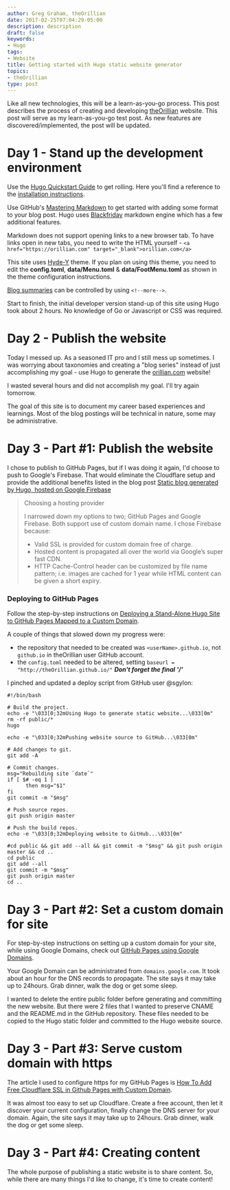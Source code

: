 ```yaml
---
author: Greg Graham, theOrillian
date: 2017-02-25T07:04:29-05:00
description: description
draft: false
keywords:
- Hugo
tags:
- Website
title: Getting started with Hugo static website generator
topics:
- theOrillian
type: post
---
```


Like all new technologies, this will be a learn-as-you-go process. This post describes the process of creating and developing <a href="https://orillian.com" target="_blank">theOrillian</a> website. This post will serve as my learn-as-you-go test post. As new features are discovered/implemented, the post will be updated.

<!--more-->

Day 1 - Stand up the development environment
=====

Use the <a href="https://gohugo.io/overview/quickstart/" target="_blank">Hugo Quickstart Guide</a> to get rolling. Here you'll find a reference to the <a href="https://gohugo.io/overview/installing/" target="_blank">installation instructions</a>.

Use GitHub's <a href="https://guides.github.com/features/mastering-markdown" target="_blank">Mastering Markdown</a> to get started with adding some format to your blog post. Hugo uses <a href="https://github.com/russross/blackfriday" target="_blank">Blackfriday</a> markdown engine which has a few additional features.

Markdown does not support opening links to a new browser tab. To have links open in new tabs, you need to write the HTML yourself - `<a href="https://orillian.com" target="_blank">orillian.com</a>`

This site uses <a href="https://github.com/enten/hyde-y" target="_blank">Hyde-Y</a> theme. If you plan on using this theme, you need to edit the **config.toml**, **data/Menu.toml** & **data/FootMenu.toml** as shown in the theme configuration instructions.

<a href="https://gohugo.io/content/summaries/" target="_blank">Blog summaries</a> can be controlled by using `<!--more-->`.

Start to finish, the initial developer version stand-up of this site using Hugo took about 2 hours. No knowledge of Go or Javascript or CSS was required.

Day 2 - Publish the website
=====

Today I messed up. As a seasoned IT pro and I still mess up sometimes. I was worrying about taxonomies and creating a "blog series" instead of just accomplishing my goal - use Hugo to generate the <a href="https://orillian.com" target="_blank">orillian.com</a> website!

I wasted several hours and did not accomplish my goal. I'll try again tomorrow.

The goal of this site is to document my career based experiences and learnings. Most of the blog postings will be technical in nature, some may be administrative.

Day 3 - Part #1: Publish the website
=====

I chose to publish to GitHub Pages, but if I was doing it again, I'd choose to push to Google's Firebase. That would eliminate the Cloudflare setup and provide the additional benefits listed in the blog post <a href="https://www.leowkahman.com/2016/07/14/static-blog-generated-by-hugo-hosted-on-google-firebase/" target="_blank">Static blog generated by Hugo, hosted on Google Firebase</a>

> Choosing a hosting provider
>
> I narrowed down my options to two; GitHub Pages and Google Firebase. Both
> support use of custom domain name. I chose Firebase because:
>
> * Valid SSL is provided for custom domain free of charge.
> * Hosted content is propagated all over the world via Google’s super fast CDN.
> * HTTP Cache-Control header can be customized by file name pattern; i.e.
> images are cached for 1 year while HTML content can be given a short expiry.

### Deploying to GitHub Pages

Follow the step-by-step instructions on <a href="http://whipperstacker.com/2015/11/27/deploying-a-stand-alone-hugo-site-to-github-pages-mapped-to-a-custom-domain/" target="_blank">Deploying a Stand-Alone Hugo Site to GitHub Pages Mapped to a Custom Domain</a>.

A couple of things that slowed down my progress were:
* the repository that needed to be created was `<userName>.github.io`, not `github.io` in theOrillian user GitHub account.
* the `config.toml` needed to be altered, setting `baseurl = "http://theOrillian.github.io/"` ***Don't forget the final '/'***

I pinched and updated a deploy script from GitHub user @sgylon:

```shell
#!/bin/bash

# Build the project.
echo -e "\033[0;32mUsing Hugo to generate static website...\033[0m"
rm -rf public/*
hugo

echo -e "\033[0;32mPushing website source to GitHub...\033[0m"

# Add changes to git.
git add -A

# Commit changes.
msg="Rebuilding site `date`"
if [ $# -eq 1 ]
      then msg="$1"
fi
git commit -m "$msg"

# Push source repos.
git push origin master

# Push the build repos.
echo -e "\033[0;32mDeploying website to GitHub...\033[0m"

#cd public && git add --all && git commit -m "$msg" && git push origin master && cd ..
cd public
git add --all
git commit -m "$msg"
git push origin master
cd ..
```

Day 3 - Part #2: Set a custom domain for site
=====

For step-by-step instructions on setting up a custom domain for your site, while using Google Domains, check out <a href="http://www.curtismlarson.com/blog/2015/04/12/github-pages-google-domains/" target="_blank">GitHub Pages using Google Domains</a>.

Your Google Domain can be administrated from `domains.google.com`. It took about an hour for the DNS records to propagate. The site says it may take up to 24hours. Grab dinner, walk the dog or get some sleep.

I wanted to delete the entire public folder before generating and committing the new website. But there were 2 files that I wanted to preserve CNAME and the README.md in the GitHub repository. These files needed to be copied to the Hugo static folder and committed to the Hugo website source.

Day 3 - Part #3: Serve custom domain with https
=====

The article I used to configure https for my GitHub Pages is <a href="https://www.goyllo.com/github/pages/free-cloudflare-ssl-for-custom-domain/" target="_blank">How To Add Free Cloudflare SSL in Github Pages with Custom Domain</a>.

It was almost too easy to set up Cloudflare. Create a free account, then let it discover your current configuration, finally change the DNS server for your domain. Again, the site says it may take up to 24hours. Grab dinner, walk the dog or get some sleep.

Day 3 - Part #4: Creating content
=====

The whole purpose of publishing a static website is to share content. So, while there are many things I'd like to change, it's time to create content!
